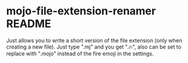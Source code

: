 # mojo-file-extension-renamer README

Just allows you to write a short version of the file extension (only when creating a new file). Just type ".mj" and you get ".🔥", also can be set to replace with ".mojo" instead of the fire emoji in the settings.
